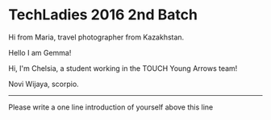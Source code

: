 # TechLadies 2016 2nd Batch

Hi from Maria, travel photographer from Kazakhstan.

Hello I am Gemma!

Hi, I'm Chelsia, a student working in the TOUCH Young Arrows team! 

Novi Wijaya, scorpio.

---
Please write a one line introduction of yourself above this line
